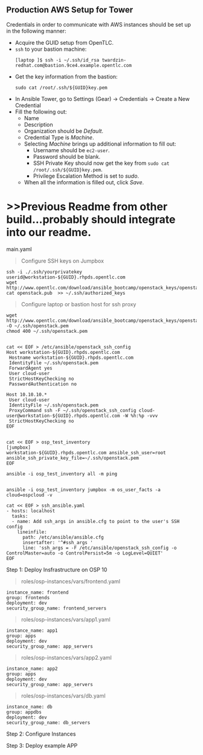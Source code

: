 ## Production AWS Setup for Tower
Credentials in order to communicate with AWS instances should be set up in the following manner:
* Acquire the GUID setup from OpenTLC.
* `ssh` to your bastion machine:
  ```
  [laptop ]$ ssh -i ~/.ssh/id_rsa twardzin-redhat.com@bastion.9ce4.example.opentlc.com
  ```
* Get the key information from the bastion:
  ```
  sudo cat /root/.ssh/${GUID}key.pem 
  ```
* In Ansible Tower, go to Settings (Gear) -> Credentials -> Create a New Credential
* Fill the following out:
  * Name
  * Description
  * Organization should be *Default*.
  * Credential Type is *Machine*.
  * Selecting *Machine* brings up additional information to fill out:
    * Username should be `ec2-user`.
    * Password should be blank.
    * SSH Private Key should now get the key from `sudo cat /root/.ssh/${GUID}key.pem`.
    * Privilege Escalation Method is set to *sudo*.
  * When all the information is filled out, click *Save*.








# >>Previous Readme from other build...probably should integrate into our readme.
main.yaml

> Configure SSH keys on Jumpbox

```
ssh -i ./.ssh/yourprivatekey userid@workstation-${GUID}.rhpds.opentlc.com
wget http://www.opentlc.com/download/ansible_bootcamp/openstack_keys/openstack.pub
cat openstack.pub  >> ~/.ssh/authorized_keys
```

> Configure laptop or bastion host for ssh proxy

```
wget http://www.opentlc.com/download/ansible_bootcamp/openstack_keys/openstack.pem -O ~/.ssh/openstack.pem
chmod 400 ~/.ssh/openstack.pem


cat << EOF > /etc/ansible/openstack_ssh_config
Host workstation-${GUID}.rhpds.opentlc.com
 Hostname workstation-${GUID}.rhpds.opentlc.com
 IdentityFile ~/.ssh/openstack.pem
 ForwardAgent yes
 User cloud-user
 StrictHostKeyChecking no
 PasswordAuthentication no

Host 10.10.10.*
 User cloud-user
 IdentityFile ~/.ssh/openstack.pem
 ProxyCommand ssh -F ~/.ssh/openstack_ssh_config cloud-user@workstation-${GUID}.rhpds.opentlc.com -W %h:%p -vvv
 StrictHostKeyChecking no
EOF


cat << EOF > osp_test_inventory
[jumpbox]
workstation-${GUID}.rhpds.opentlc.com ansible_ssh_user=root ansible_ssh_private_key_file=~/.ssh/openstack.pem
EOF

ansible -i osp_test_inventory all -m ping


ansible -i osp_test_inventory jumpbox -m os_user_facts -a cloud=ospcloud -v

cat << EOF > ssh_ansible.yaml
- hosts: localhost
  tasks:
  - name: Add ssh_args in ansible.cfg to point to the user's SSH config
    lineinfile:
      path: /etc/ansible/ansible.cfg
      insertafter: '^#ssh_args '
      line: 'ssh_args = -F /etc/ansible/openstack_ssh_config -o ControlMaster=auto -o ControlPersist=5m -o LogLevel=QUIET'
EOF
```


 
Step 1: Deploy Insfrastructure on OSP 10

>roles/osp-instances/vars/frontend.yaml
```
instance_name: frontend
group: frontends
deployment: dev
security_group_name: frontend_servers
```

>roles/osp-instances/vars/app1.yaml
```
instance_name: app1
group: apps
deployment: dev
security_group_name: app_servers
```

>roles/osp-instances/vars/app2.yaml
```
instance_name: app2
group: apps
deployment: dev
security_group_name: app_servers
```

>roles/osp-instances/vars/db.yaml
```
instance_name: db
group: appdbs
deployment: dev
security_group_name: db_servers
```
Step 2: Configure Instances 

Step 3: Deploy example APP
